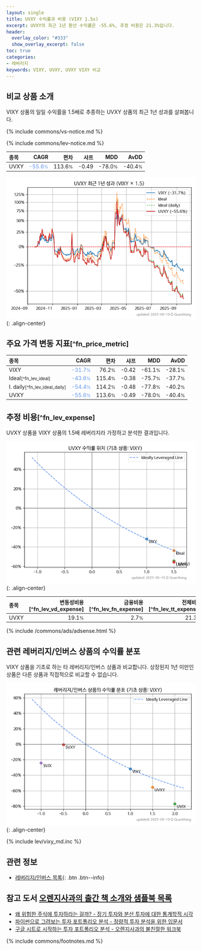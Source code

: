 ```yaml
---
layout: single
title: UVXY 수익률과 비용 (VIXY 1.5x)
excerpt: UVXY의 최근 1년 환산 수익률은 -55.6%, 추정 비용은 21.3%입니다.
header:
  overlay_color: "#333"
  show_overlay_excerpt: false
toc: true
categories:
- 레버리지
keywords: VIXY, UVXY, UVXY VIXY 비교
---
```


## 비교 상품 소개


VIXY 상품의 일일 수익률을 1.5배로 추종하는 UVXY 상품의 최근 1년 성과를 살펴봅니다.





{% include commons/vs-notice.md %}

{% include commons/lev-notice.md %}

| **종목** | **CAGR** | **편차** | **샤프** | **MDD** | **AvDD** |
| :------------ | ------: | -----------: | -------: | ------: | -------: |
| UVXY | <span style="color: cornflowerblue">-55.6<small>%</small></span> | 113.6<small>%</small> | -0.49 | -78.0<small>%</small> | -40.4<small>%</small> |

<!-- more -->


![UVXY](/lev/images/uvxy.png){: .align-center}


## 주요 가격 변동 지표<small>[^fn_price_metric]</small>


| **종목** | **CAGR** | **편차** | **샤프** | **MDD** | **AvDD** |
| :------------ | ------: | -----------: | -------: | ------: | -------: |
| VIXY | <span style="color: cornflowerblue">-31.7<small>%</small></span> | 76.2<small>%</small> | -0.42 | -61.1<small>%</small> | -28.1<small>%</small> |
| Ideal<small>[^fn_lev_ideal]</small> | <span style="color: cornflowerblue">-43.6<small>%</small></span> | 115.4<small>%</small> | -0.38 | -75.7<small>%</small> | -37.7<small>%</small> |
| I. daily<small>[^fn_lev_ideal_daily]</small> | <span style="color: cornflowerblue">-54.4<small>%</small></span> | 114.2<small>%</small> | -0.48 | -77.8<small>%</small> | -40.2<small>%</small> |
| UVXY | <span style="color: cornflowerblue">-55.6<small>%</small></span> | 113.6<small>%</small> | -0.49 | -78.0<small>%</small> | -40.4<small>%</small> |


## 추정 비용<small>[^fn_lev_expense]</small><a id="expense"></a>

UVXY 상품을 VIXY 상품의 1.5배 레버리지라 가정하고 분석한 결과입니다.

![UVXY](/lev/images/uvxy_ideal.png){: .align-center}

| **종목** | **변동성비용**[^fn_lev_vd_expense] | **금융비용**[^fn_lev_fn_expense] | **전체비용**[^fn_lev_tt_expense] |
| :------------ | ------: | -----------: | -------: |
| UVXY | 19.1<small>%</small> | 2.7<small>%</small> | 21.3<small>%</small> |

{% include /commons/ads/adsense.html %}



## 관련 레버리지/인버스 상품의 수익률 분포

VIXY 상품을 기초로 하는 타 레버리지/인버스 상품과 비교합니다. 상장된지 1년 미만인 상품은 다른 상품과 직접적으로 비교할 수 없습니다.

![VIXY](/lev/images/vixy_ideal.png){: .align-center}

{% include lev/vixy_md.inc %}


## 관련 정보

- [레버리지/인버스 목록](/lev/){: .btn .btn--info}


## 참고 도서 [오렌지사과의 출간 책 소개와 샘플북 목록](https://kongdori.tistory.com/691)

- [왜 위험한 주식에 투자하라는 걸까? - 장기 투자와 분산 투자에 대한 통계학적 시각](https://kongdori.tistory.com/421)
- [파이썬으로 그려보는 투자 포트폴리오 분석  - 정량적 투자 분석을 위한 입문서](https://kongdori.tistory.com/643)
- [구글 시트로 시작하는 투자 포트폴리오 분석 - 오렌지사과의 불친절한 워크북](https://kongdori.tistory.com/449)

{% include commons/footnotes.md %}